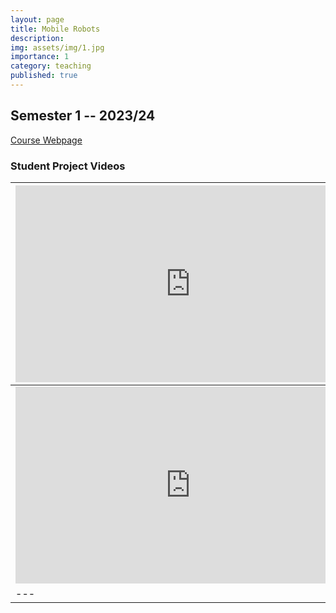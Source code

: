 ```yaml
---
layout: page
title: Mobile Robots
description: 
img: assets/img/1.jpg
importance: 1
category: teaching
published: true
---
```

## Semester 1 -- 2023/24
[Course Webpage](https://fenix.ciencias.ulisboa.pt/courses/rmove-2536354281948926)

### Student Project Videos

| <iframe width="560" height="315" src="https://www.youtube.com/embed/o4Iv7k0aQoc?si=Ffj5n-RHiV1b8Tl2" title="YouTube video player" frameborder="0" allow="accelerometer; autoplay; clipboard-write; encrypted-media; gyroscope; picture-in-picture; web-share" allowfullscreen></iframe> | <iframe width="560" height="315" src="https://www.youtube.com/embed/o4Iv7k0aQoc?si=Ffj5n-RHiV1b8Tl2" title="YouTube video player" frameborder="0" allow="accelerometer; autoplay; clipboard-write; encrypted-media; gyroscope; picture-in-picture; web-share" allowfullscreen></iframe> |
|---|---|
| <iframe width="560" height="315" src="https://www.youtube.com/embed/o4Iv7k0aQoc?si=Ffj5n-RHiV1b8Tl2" title="YouTube video player" frameborder="0" allow="accelerometer; autoplay; clipboard-write; encrypted-media; gyroscope; picture-in-picture; web-share" allowfullscreen></iframe> | <iframe width="560" height="315" src="https://www.youtube.com/embed/o4Iv7k0aQoc?si=Ffj5n-RHiV1b8Tl2" title="YouTube video player" frameborder="0" allow="accelerometer; autoplay; clipboard-write; encrypted-media; gyroscope; picture-in-picture; web-share" allowfullscreen></iframe> |
|---|---|
